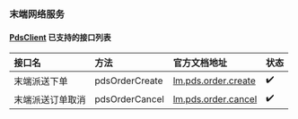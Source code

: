 ### 末端网络服务

#### [PdsClient](https://github.com/EalenXie/sdk-all/-/blob/master/4px-sdk/src/main/java/com/kte/fop/PdsClient.java) 已支持的接口列表

| 接口名      | 方法             | 官方文档地址                                                                           | 状态  |
|:---------|:---------------|:---------------------------------------------------------------------------------|:----|
| 末端派送下单   | pdsOrderCreate | [lm.pds.order.create](http://open.4px.com/apiInfo/apiDetail?itemId=5&mainId=179) | ✔️  |
| 末端派送订单取消 | pdsOrderCancel | [lm.pds.order.cancel](http://open.4px.com/apiInfo/apiDetail?itemId=5&mainId=180) | ✔️  |

  